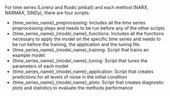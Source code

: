 For time series (Lorenz and fluidic pinball) and each method (NARX, NARMAX, SINDy), there are four 
scripts:
- {time_series_name}_preprocessing: Includes all the time series preprocessing steps and needs to be 
run before any of the other scripts
- {time_series_name}_{model_name}_functions: Includes all the functions necessary to apply the
model on the specific time series and needs to be run before the training, the application and the tuning 
file.
- {time_series_name}_{model_name}_training: Script that trains an example model.
- {time_series_name}_{model_name}_tuning: Script that tunes the parameters of each model
- {time_series_name}_{model_name}_application: Script that creates predictions for all levels of noise 
in the initial condition
- {time_series_name}_{model_name}_plots: Script that creates diagnostic plots and statistics to 
evaluate the methods performance
